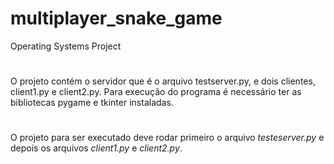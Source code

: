 # multiplayer_snake_game
Operating Systems Project
#
O projeto contém o servidor que é o arquivo testserver.py, e dois clientes, client1.py e client2.py. Para execução do programa é necessário ter as bibliotecas pygame e tkinter instaladas.
#
O projeto para ser executado deve rodar primeiro o arquivo *testeserver.py* e depois os arquivos *client1.py* e *client2.py*.
